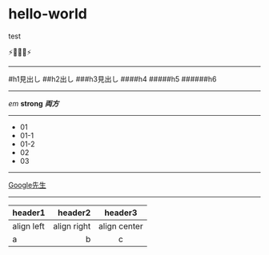 # hello-world
test

⚡🐶🐱🐥⚡

---

#h1見出し
##h2出し
###h3見出し
####h4
#####h5
######h6

---

*em*
**strong**
***両方***

---

* 01
 * 01-1
 * 01-2
* 02
* 03

---

[Google先生](https://www.google.co.jp/)

---

|header1|header2|header3|
|:--|--:|:--:|
|align left|align right|align center|
|a|b|c|
